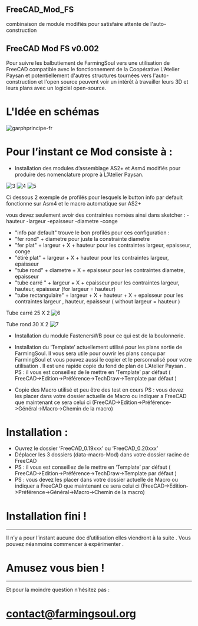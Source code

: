 ## FreeCAD_Mod_FS

 combinaison de module modifiés pour satisfaire attente de l'auto-construction
 
## FreeCAD Mod FS  v0.002

Pour suivre les balbutiement de FarmingSoul vers une utilisation
de FreeCAD compatible avec le fonctionnement de 
la Coopérative L’Atelier Paysan et potentiellement d'autres structures
tournées vers l'auto-construction et l'open source peuvent voir un intérêt 
à travailler leurs 3D et leurs plans avec un logiciel open-source.

# L'Idée en schémas

![garphprincipe-fr](https://user-images.githubusercontent.com/65253765/133437160-09bd76d4-487a-4572-ae74-fd83b733c055.jpg)

# Pour l’instant ce Mod consiste à :

* Installation des modules d’assemblage AS2+ et Asm4 modifiés pour produire 
des nomenclature propre à L’Atelier Paysan.

![3](https://user-images.githubusercontent.com/65253765/130835216-29987c76-2f5a-47b1-83c9-8f3e9075a952.png)
![4](https://user-images.githubusercontent.com/65253765/130835219-86b8f53d-ecbf-43d7-9286-f1f40c797d03.png)
![5](https://user-images.githubusercontent.com/65253765/130835222-4471874c-b6da-4376-9712-925f45ad746c.png)

Ci dessous 2 exemple de profilés pour lesquels le button info par default fonctionne sur Asm4 et le macro automatique sur AS2+

vous devez seulement avoir des contraintes nomées ainsi dans sketcher :
-hauteur
-largeur
-epaisseur
-diametre
-conge

* "info par default" trouve le bon profilés pour ces configuration :
 * "fer rond" + diametre pour juste la constrainte diametre 
 * "fer plat" + largeur + X + hauteur pour les contraintes largeur, epaisseur, conge
 * "étiré plat" + largeur + X + hauteur pour les contraintes largeur, epaisseur
 * "tube rond" + diametre + X + epaisseur pour les contraintes diametre, epaisseur
 * "tube carré " + largeur + X + epaisseur pour les contraintes largeur, hauteur, epaisseur (for largeur = hauteur)
 * "tube rectangulaire" + largeur + X + hauteur + X + epaisseur pour les contraintes largeur , hauteur, epaisseur ( without largeur = hauteur )

Tube carré 25 X 2
![6](https://user-images.githubusercontent.com/65253765/130835223-c2adfe25-642a-4e79-af4d-c3c30bacd170.png)

Tube rond 30 X 2
![7](https://user-images.githubusercontent.com/65253765/130835224-5e5a96b1-a0a1-498f-b5e1-25494682b05c.png)

* Installation du module FastenersWB pour ce qui est de la boulonnerie.

* Installation du ‘Template’ actuellement utilisé pour les plans 
sortie de FarmingSoul.
Il vous sera utile pour ouvrir les plans conçu par FarmingSoul et
vous pouvez aussi le copier et le personnalisé pour votre utilisation .
Il est une rapide copie du fond de plan de L’Atelier Paysan .
PS : il vous est conseillez de le mettre en ‘Template’ par défaut 
( FreeCAD->Edition->Préférence->TechDraw->Template par défaut )
* Copie des Macro utilisé et peu être des test en cours
PS : vous devez les placer dans votre dossier actuelle de Macro ou
indiquer a FreeCAD que maintenant ce sera celui ci
(FreeCAD->Edition->Préférence->Général->Macro->Chemin de la macro)

# Installation :

* Ouvrez le dossier ‘FreeCAD_0.19xxx’ ou ‘FreeCAD_0.20xxx’
* Déplacer les 3 dossiers (data-macro-Mod) dans votre dossier racine de FreeCAD
* PS : il vous est conseillez de le mettre en ‘Template’ par défaut 
( FreeCAD->Edition->Préférence->TechDraw->Template par défaut )
* PS : vous devez les placer dans votre dossier actuelle de Macro ou
indiquer a FreeCAD que maintenant ce sera celui ci
(FreeCAD->Edition->Préférence->Général->Macro->Chemin de la macro)

# Installation fini !


*****************************************************************************
Il n’y a pour l’instant aucune doc d’utilisation elles viendront à la suite .
Vous pouvez néanmoins commencer à expérimenter .

# Amusez vous bien !
*****************************************************************************

Et pour la moindre question n’hésitez pas : 

# contact@farmingsoul.org 
                   
